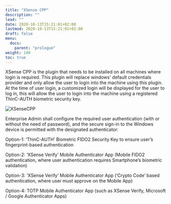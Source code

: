 ```yaml
---
title: "XSense CPP"
description: ""
lead: ""
date: 2020-10-13T15:21:01+02:00
lastmod: 2020-10-13T15:21:01+02:00
draft: false
menu:
  docs:
    parent: "prologue"
weight: 140
toc: true
---
```


XSense CPP is the plugin that needs to be installed on all machines where login is required. This plugin will replace windows' default credentials provider and only allow the user to login into the machine using this plugin. At the time of user login, a customized login will be displayed for the user to log in, this will allow the user to login into the machine using a registered ThinC-AUTH biometric security key.

![XSenseCPP](images/XS_CPP2.png)

Enterprise Admin shall configure the required user authentication (with or without the need of password), and the secure sign-in to the Windows device is permitted with the designated authenticator:

Option-1: ‘ThinC-AUTH’ Biometric FIDO2 Security Key to ensure user’s fingerprint-based authentication

Option-2: ‘XSense Verify’ Mobile Authenticator App (Mobile FIDO2 authentication, where user authentication requires Smartphone’s biometric validation)

Option-3: ‘XSense Verify’ Mobile Authenticator App (‘Crypto Code’ based authentication, where user must approve on the Mobile App)

Option-4: TOTP Mobile Authenticator App (such as XSense Verify, Microsoft / Google Authenticator Apps)
